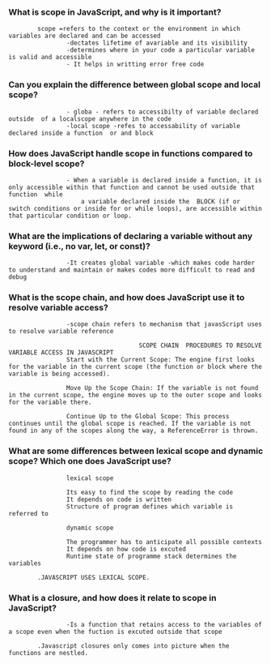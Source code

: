  ### What is scope in JavaScript, and why is it important?
            scope =refers to the context or the environment in which variables are declared and can be accessed
                    -dectates lifetime of avariable and its visibility
                    -determines where in your code a particular variable is valid and accessible
                    - It helps in writting error free code

### Can you explain the difference between global scope and local scope?
                    - globa - refers to accessibilty of variable declared outside  of a localscope anywhere in the code
                    -local scope -refes to accessability of variable declared inside a function  or and block

 ### How does JavaScript handle scope in functions compared to block-level scope?
                    - When a variable is declared inside a function, it is only accessible within that function and cannot be used outside that function  while
                        a variable declared inside the  BLOCK (if or switch conditions or inside for or while loops), are accessible within that particular condition or loop.

 ### What are the implications of declaring a variable without any keyword (i.e., no var, let, or const)?

                    -It creates global variable -which makes code harder to understand and maintain or makes codes more difficult to read and debug


 ### What is the scope chain, and how does JavaScript use it to resolve variable access?

                    -scope chain refers to mechanism that javasScript uses to resolve variable reference 

                                        SCOPE CHAIN  PROCEDURES TO RESOLVE VARIABLE ACCESS IN JAVASCRIPT
                    Start with the Current Scope: The engine first looks for the variable in the current scope (the function or block where the variable is being accessed).

                    Move Up the Scope Chain: If the variable is not found in the current scope, the engine moves up to the outer scope and looks for the variable there.

                    Continue Up to the Global Scope: This process continues until the global scope is reached. If the variable is not found in any of the scopes along the way, a ReferenceError is thrown.


 ### What are some differences between lexical scope and dynamic scope? Which one does JavaScript use?

                    lexical scope

                    Its easy to find the scope by reading the code
                    It depends on code is written
                    Structure of program defines which variable is referred to

                    dynamic scope

                    The programmer has to anticipate all possible contexts
                    It depends on how code is excuted
                    Runtime state of programme stack determines the variables

            .JAVASCRIPT USES LEXICAL SCOPE.


 ### What is a closure, and how does it relate to scope in JavaScript?

                    -Is a function that retains access to the variables of a scope even when the fuction is excuted outside that scope
            
            .Javascript closures only comes into picture when the functions are nestled.